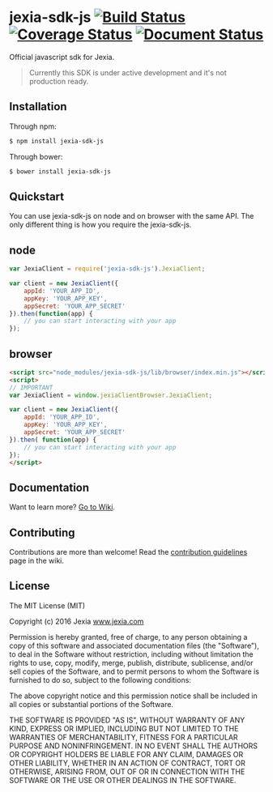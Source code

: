 # jexia-sdk-js [![Build Status](https://travis-ci.org/jexia-inc/jexia-sdk-js.svg?branch=master)](https://travis-ci.org/jexia-inc/jexia-sdk-js) [![Coverage Status](https://coveralls.io/repos/jexia-inc/jexia-sdk-js/badge.svg?branch=master&service=github)](https://coveralls.io/github/jexia-inc/jexia-sdk-js?branch=master) [![Document Status](https://doc.esdoc.org/github.com/jexia-inc/jexia-sdk-js/badge.svg)](https://doc.esdoc.org/github.com/jexia-inc/jexia-sdk-js/)
Official javascript sdk for Jexia.

>Currently this SDK is under active development and it's not production ready.

## Installation
Through npm:
```bash
$ npm install jexia-sdk-js
```
Through bower:
```bash
$ bower install jexia-sdk-js
```

## Quickstart
You can use jexia-sdk-js on node and on browser with the same API.
The only different thing is how you require the jexia-sdk-js.

## node
```js
var JexiaClient = require('jexia-sdk-js').JexiaClient;

var client = new JexiaClient({
    appId: 'YOUR_APP_ID',
    appKey: 'YOUR_APP_KEY',
    appSecret: 'YOUR_APP_SECRET'
}).then(function(app) {
    // you can start interacting with your app
});
```
## browser
```html
<script src="node_modules/jexia-sdk-js/lib/browser/index.min.js"></script>
<script>
// IMPORTANT
var JexiaClient = window.jexiaClientBrowser.JexiaClient;

var client = new JexiaClient({
    appId: 'YOUR_APP_ID',
    appKey: 'YOUR_APP_KEY',
    appSecret: 'YOUR_APP_SECRET'
}).then( function(app) {
    // you can start interacting with your app
});
</script>
```

## Documentation
Want to learn more? [Go to Wiki](https://github.com/jexia-inc/jexia-sdk-js/wiki).

## Contributing
Contributions are more than welcome!
Read the [contribution guidelines](https://github.com/jexia-inc/jexia-sdk-js/wiki/Contributing-Guidelines) page in the wiki.

## License

The MIT License (MIT)

Copyright (c) 2016 Jexia www.jexia.com

Permission is hereby granted, free of charge, to any person obtaining a copy
of this software and associated documentation files (the "Software"), to deal
in the Software without restriction, including without limitation the rights
to use, copy, modify, merge, publish, distribute, sublicense, and/or sell
copies of the Software, and to permit persons to whom the Software is
furnished to do so, subject to the following conditions:

The above copyright notice and this permission notice shall be included in all
copies or substantial portions of the Software.

THE SOFTWARE IS PROVIDED "AS IS", WITHOUT WARRANTY OF ANY KIND, EXPRESS OR
IMPLIED, INCLUDING BUT NOT LIMITED TO THE WARRANTIES OF MERCHANTABILITY,
FITNESS FOR A PARTICULAR PURPOSE AND NONINFRINGEMENT. IN NO EVENT SHALL THE
AUTHORS OR COPYRIGHT HOLDERS BE LIABLE FOR ANY CLAIM, DAMAGES OR OTHER
LIABILITY, WHETHER IN AN ACTION OF CONTRACT, TORT OR OTHERWISE, ARISING FROM,
OUT OF OR IN CONNECTION WITH THE SOFTWARE OR THE USE OR OTHER DEALINGS IN THE
SOFTWARE.
